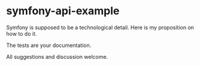 # symfony-api-example

Symfony is supposed to be a technological detail. Here is my proposition on how to do it.

The tests are your documentation.

All suggestions and discussion welcome.
